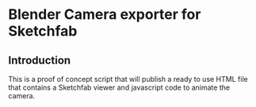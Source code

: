 # Blender Camera exporter for Sketchfab

## Introduction

This is a proof of concept script that will publish a ready to use HTML file that contains a Sketchfab viewer and javascript code to animate the camera.